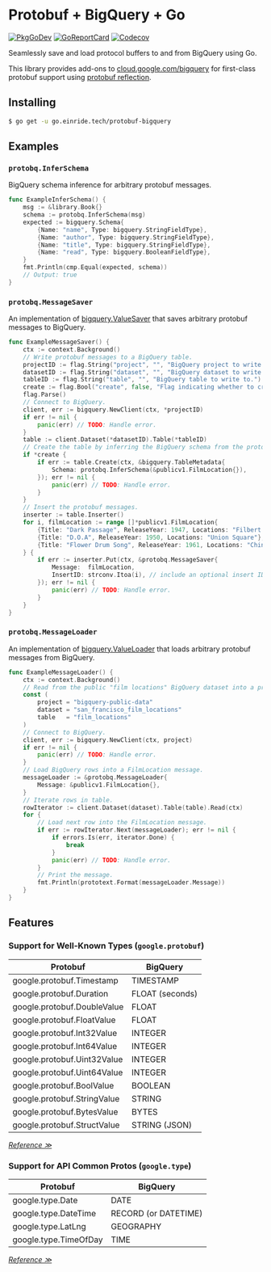Protobuf + BigQuery + Go
========================

[![PkgGoDev](https://pkg.go.dev/badge/go.einride.tech/protobuf-bigquery)](https://pkg.go.dev/go.einride.tech/protobuf-bigquery) [![GoReportCard](https://goreportcard.com/badge/go.einride.tech/protobuf-bigquery)](https://goreportcard.com/report/go.einride.tech/protobuf-bigquery) [![Codecov](https://codecov.io/gh/einride/protobuf-bigquery-go/branch/master/graph/badge.svg)](https://codecov.io/gh/einride/protobuf-bigquery-go)

Seamlessly save and load protocol buffers to and from BigQuery using Go.

This library provides add-ons to [cloud.google.com/bigquery](https://pkg.go.dev/cloud.google.com/go/bigquery) for first-class protobuf support using [protobuf reflection](https://blog.golang.org/protobuf-apiv2).

Installing
----------

```bash
$ go get -u go.einride.tech/protobuf-bigquery
```

Examples
--------

### `protobq.InferSchema`

BigQuery schema inference for arbitrary protobuf messages.

```go
func ExampleInferSchema() {
	msg := &library.Book{}
	schema := protobq.InferSchema(msg)
	expected := bigquery.Schema{
		{Name: "name", Type: bigquery.StringFieldType},
		{Name: "author", Type: bigquery.StringFieldType},
		{Name: "title", Type: bigquery.StringFieldType},
		{Name: "read", Type: bigquery.BooleanFieldType},
	}
	fmt.Println(cmp.Equal(expected, schema))
	// Output: true
}
```

### `protobq.MessageSaver`

An implementation of [bigquery.ValueSaver](https://pkg.go.dev/cloud.google.com/go/bigquery#ValueSaver) that saves arbitrary protobuf messages to BigQuery.

```go
func ExampleMessageSaver() {
	ctx := context.Background()
	// Write protobuf messages to a BigQuery table.
	projectID := flag.String("project", "", "BigQuery project to write to.")
	datasetID := flag.String("dataset", "", "BigQuery dataset to write to.")
	tableID := flag.String("table", "", "BigQuery table to write to.")
	create := flag.Bool("create", false, "Flag indicating whether to create the table.")
	flag.Parse()
	// Connect to BigQuery.
	client, err := bigquery.NewClient(ctx, *projectID)
	if err != nil {
		panic(err) // TODO: Handle error.
	}
	table := client.Dataset(*datasetID).Table(*tableID)
	// Create the table by inferring the BigQuery schema from the protobuf schema.
	if *create {
		if err := table.Create(ctx, &bigquery.TableMetadata{
			Schema: protobq.InferSchema(&publicv1.FilmLocation{}),
		}); err != nil {
			panic(err) // TODO: Handle error.
		}
	}
	// Insert the protobuf messages.
	inserter := table.Inserter()
	for i, filmLocation := range []*publicv1.FilmLocation{
		{Title: "Dark Passage", ReleaseYear: 1947, Locations: "Filbert Steps"},
		{Title: "D.O.A", ReleaseYear: 1950, Locations: "Union Square"},
		{Title: "Flower Drum Song", ReleaseYear: 1961, Locations: "Chinatown"},
	} {
		if err := inserter.Put(ctx, &protobq.MessageSaver{
			Message:  filmLocation,
			InsertID: strconv.Itoa(i), // include an optional insert ID
		}); err != nil {
			panic(err) // TODO: Handle error.
		}
	}
}
```

### `protobq.MessageLoader`

An implementation of [bigquery.ValueLoader](https://pkg.go.dev/cloud.google.com/go/bigquery#ValueLoader) that loads arbitrary protobuf messages from BigQuery.

```go
func ExampleMessageLoader() {
	ctx := context.Background()
	// Read from the public "film locations" BigQuery dataset into a proto message.
	const (
		project = "bigquery-public-data"
		dataset = "san_francisco_film_locations"
		table   = "film_locations"
	)
	// Connect to BigQuery.
	client, err := bigquery.NewClient(ctx, project)
	if err != nil {
		panic(err) // TODO: Handle error.
	}
	// Load BigQuery rows into a FilmLocation message.
	messageLoader := &protobq.MessageLoader{
		Message: &publicv1.FilmLocation{},
	}
	// Iterate rows in table.
	rowIterator := client.Dataset(dataset).Table(table).Read(ctx)
	for {
		// Load next row into the FilmLocation message.
		if err := rowIterator.Next(messageLoader); err != nil {
			if errors.Is(err, iterator.Done) {
				break
			}
			panic(err) // TODO: Handle error.
		}
		// Print the message.
		fmt.Println(prototext.Format(messageLoader.Message))
	}
}
```

Features
--------

### Support for Well-Known Types (`google.protobuf`\)

| Protobuf                    | BigQuery        |
|-----------------------------|-----------------|
| google.protobuf.Timestamp   | TIMESTAMP       |
| google.protobuf.Duration    | FLOAT (seconds) |
| google.protobuf.DoubleValue | FLOAT           |
| google.protobuf.FloatValue  | FLOAT           |
| google.protobuf.Int32Value  | INTEGER         |
| google.protobuf.Int64Value  | INTEGER         |
| google.protobuf.Uint32Value | INTEGER         |
| google.protobuf.Uint64Value | INTEGER         |
| google.protobuf.BoolValue   | BOOLEAN         |
| google.protobuf.StringValue | STRING          |
| google.protobuf.BytesValue  | BYTES           |
| google.protobuf.StructValue | STRING (JSON)   |

*[Reference ≫](https://developers.google.com/protocol-buffers/docs/reference/google.protobuf)*

### Support for API Common Protos (`google.type`\)

| Protobuf              | BigQuery             |
|-----------------------|----------------------|
| google.type.Date      | DATE                 |
| google.type.DateTime  | RECORD (or DATETIME) |
| google.type.LatLng    | GEOGRAPHY            |
| google.type.TimeOfDay | TIME                 |

*[Reference ≫](https://github.com/googleapis/api-common-protos)*
